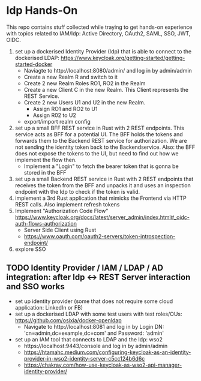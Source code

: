 # Idp Hands-On

This repo contains stuff collected while traying to get hands-on experience with topics related to IAM/Idp: Active Directory, OAuth2, SAML, SSO, JWT, OIDC.

1. set up a dockerised Identity Provider (Idp) that is able to connect to the dockerised LDAP: https://www.keycloak.org/getting-started/getting-started-docker
    - Naviagte to http://localhost:8080/admin/ and log in by admin/admin
    - Create a new Realm R and switch to it
    - Create 2 new Realm Roles RO1, RO2 in the Realm
    - Create a new Client C in the new Realm. This Client represents the REST Service.
    - Create 2 new Users U1 and U2 in the new Realm.
        - Assign RO1 and RO2 to U1
        - Assign R02 to U2
    - export/import realm config
2. set up a small BFF REST service in Rust with 2 REST endpoints. This service acts as BFF for a potential UI. The BFF holds the tokens and forwards them to the Backend REST service for authorization. We are not sending the identity token back to the Backendservice. Also: the BFF does not expose the tokens to the UI, but need to find out how we implement the flow then.
    - Implement a "Login" to fetch the bearer token that is gonna be stored in the BFF
3. set up a small Backend REST service in Rust with 2 REST endpoints that receives the token from the BFF and unpacks it and uses an inspection endpoint with the Idp to check if the token is valid.
4. implement a 3rd Rust application that mimicks the Frontend via HTTP REST calls. Also implement refresh tokens
3. Implement "Authorization Code Flow" https://www.keycloak.org/docs/latest/server_admin/index.html#_oidc-auth-flows-authorization
    - Server Side Client using Rust
    - https://www.oauth.com/oauth2-servers/token-introspection-endpoint/
4. explore SSO

## TODO Identity Provider / IAM / LDAP / AD integration: after Idp <-> REST Server interaction and SSO works 
- set up identity provider (some that does not require some cloud application: LinkedIn or FB)
- set up a dockerised LDAP with some test users with test roles/OUs: https://github.com/osixia/docker-openldap 
    - Navigate to http://localhost:8081 and log in by Login DN: 'cn=admin,dc=example,dc=com' and Password: 'admin'
- set up an IAM tool that connects to LDAP and the Idp: wso2
    - https://localhost:9443/console and log in by admin/admin
    - https://htamahc.medium.com/configuring-keycloak-as-an-identity-provider-in-wso2-identity-server-c5cc124b6d6c
    - https://chakray.com/how-use-keycloak-as-wso2-api-manager-identity-provider/


